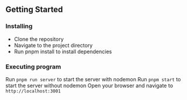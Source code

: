 ## Getting Started
### Installing
* Clone the repository
* Navigate to the project directory
* Run pnpm install to install dependencies

### Executing program
Run `pnpm run server` to start the server with nodemon
Run `pnpm start` to start the server without nodemon
Open your browser and navigate to `http://localhost:3001 `